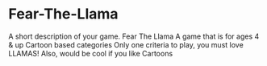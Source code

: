 # Fear-The-Llama
A short description of your game. Fear The Llama A game that is for ages 4 &amp; up Cartoon based categories Only one criteria to play, you must love LLAMAS! Also, would be cool if you like Cartoons
